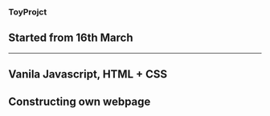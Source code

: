 ### ToyProjct

## Started from 16th March

---

## Vanila Javascript, HTML + CSS

## Constructing own webpage
